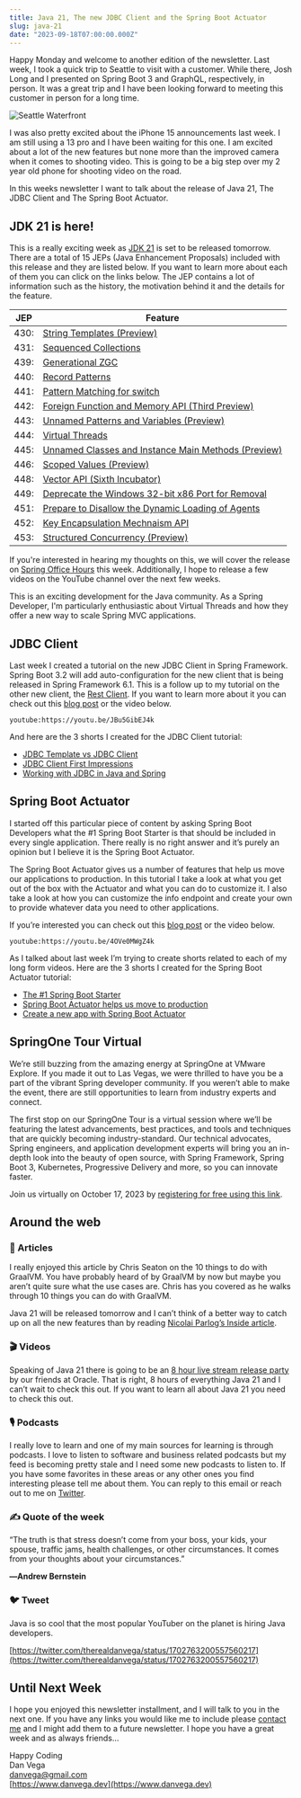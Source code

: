 ```yaml
---
title: Java 21, The new JDBC Client and the Spring Boot Actuator
slug: java-21
date: "2023-09-18T07:00:00.000Z"
---
```


Happy Monday and welcome to another edition of the newsletter. Last week, I took a quick trip to Seattle to visit with a customer. While there, Josh Long and I presented on Spring Boot 3 and GraphQL, respectively, in person. It was a great trip and I have been looking forward to meeting this customer in person for a long time.

![Seattle Waterfront](/images/newsletter/2023/09/18/seattle_waterfront.jpeg)

I was also pretty excited about the iPhone 15 announcements last week. I am still using a 13 pro and I have been waiting for this one. I am excited about a lot of the new features but none more than the improved camera when it comes to shooting video. This is going to be a big step over my 2 year old phone for shooting video on the road.

In this weeks newsletter I want to talk about the release of Java 21, The JDBC Client and The Spring Boot Actuator.

## JDK 21 is here!

This is a really exciting week as [JDK 21](https://openjdk.org/projects/jdk/21/) is set to be released tomorrow. There are a total of 15 JEPs (Java Enhancement Proposals) included with this release and they are listed below. If you want to learn more about each of them you can click on the links below. The JEP contains a lot of information such as the history, the motivation behind it and the details for the feature.

| **JEP** | **Feature** |
| --- | --- |
| 430: | [String Templates (Preview)](https://openjdk.org/jeps/430) |
| 431: | [Sequenced Collections](https://openjdk.org/jeps/431) |
| 439: | [Generational ZGC](https://openjdk.org/jeps/439) |
| 440: | [Record Patterns](https://openjdk.org/jeps/440) |
| 441: | [Pattern Matching for switch](https://openjdk.org/jeps/441) |
| 442: | [Foreign Function and Memory API (Third Preview)](https://openjdk.org/jeps/442) |
| 443: | [Unnamed Patterns and Variables (Preview)](https://openjdk.org/jeps/443) |
| 444: | [Virtual Threads](https://openjdk.org/jeps/444) |
| 445: | [Unnamed Classes and Instance Main Methods (Preview)](https://openjdk.org/jeps/445) |
| 446: | [Scoped Values (Preview)](https://openjdk.org/jeps/446) |
| 448: | [Vector API (Sixth Incubator)](https://openjdk.org/jeps/448) |
| 449: | [Deprecate the Windows 32-bit x86 Port for Removal](https://openjdk.org/jeps/449) |
| 451: | [Prepare to Disallow the Dynamic Loading of Agents](https://openjdk.org/jeps/451) |
| 452: | [Key Encapsulation Mechnaism API](https://openjdk.org/jeps/452) |
| 453: | [Structured Concurrency (Preview)](https://openjdk.org/jeps/453) |


If you're interested in hearing my thoughts on this, we will cover the release on [Spring Office Hours](https://www.youtube.com/watch?v=TAliLDYe20M) this week. Additionally, I hope to release a few videos on the YouTube channel over the next few weeks.

This is an exciting development for the Java community. As a Spring Developer, I'm particularly enthusiastic about Virtual Threads and how they offer a new way to scale Spring MVC applications.

## JDBC Client

Last week I created a tutorial on the new JDBC Client in Spring Framework. Spring Boot 3.2 will add auto-configuration for the new client that is being released in Spring Framework 6.1. This is a follow up to my tutorial on the other new client, the [Rest Client](https://www.danvega.dev/blog/2023/09/08/rest-client-first-look/). If you want to learn more about it you can check out this [blog post](https://www.danvega.dev/blog/2023/09/11/spring-jdbc-client/) or the video below.

`youtube:https://youtu.be/JBu5GibEJ4k`

And here are the 3 shorts I created for the JDBC Client tutorial:

- [JDBC Template vs JDBC Client](https://youtube.com/shorts/Sv0-b5rsw08?feature=share)
- [JDBC Client First Impressions](https://youtube.com/shorts/66O-PSw25fU?feature=share)
- [Working with JDBC in Java and Spring](https://youtube.com/shorts/IYi2hHpO9W8?feature=share)

## Spring Boot Actuator

I started off this particular piece of content by asking Spring Boot Developers what the #1 Spring Boot Starter is that should be included in every single application. There really is no right answer and it’s purely an opinion but I believe it is the Spring Boot Actuator.

The Spring Boot Actuator gives us a number of features that help us move our applications to production. In this tutorial I take a look at what you get out of the box with the Actuator and what you can do to customize it. I also take a look at how you can customize the info endpoint and create your own to provide whatever data you need to other applications.

If you’re interested you can check out this [blog post](https://www.danvega.dev/blog/2023/09/17/spring-boot-actuator/) or the video below.

`youtube:https://youtu.be/4OVe0MWgZ4k`

As I talked about last week I’m trying to create shorts related to each of my long form videos. Here are the 3 shorts I created for the Spring Boot Actuator tutorial:

- [The #1 Spring Boot Starter](https://youtube.com/shorts/1otiGkwk76s?feature=share)
- [Spring Boot Actuator helps us move to production](https://youtube.com/shorts/PLuqBHzciT4?feature=share)
- [Create a new app with Spring Boot Actuator](https://youtube.com/shorts/LCqIQ5YorgI?feature=share)

## SpringOne Tour Virtual

We’re still buzzing from the amazing energy at SpringOne at VMware Explore. If you made it out to Las Vegas, we were thrilled to have you be a part of the vibrant Spring developer community. If you weren’t able to make the event, there are still opportunities to learn from industry experts and connect.

The first stop on our SpringOne Tour is a virtual session where we’ll be featuring the latest advancements, best practices, and tools and techniques that are quickly becoming industry-standard. Our technical advocates, Spring engineers, and application development experts will bring you an in-depth look into the beauty of open source, with Spring Framework, Spring Boot 3, Kubernetes, Progressive Delivery and more, so you can innovate faster.

Join us virtually on October 17, 2023 by [registering for free using this link](https://springonetour.io/).

## Around the web

### 📝 Articles

I really enjoyed this article by Chris Seaton on the 10 things to do with GraalVM. You have probably heard of by GraalVM by now but maybe you aren’t quite sure what the use cases are. Chris has you covered as he walks through 10 things you can do with GraalVM.

Java 21 will be released tomorrow and I can’t think of a better way to catch up on all the new features than by reading [Nicolai Parlog’s Inside article](https://blogs.oracle.com/javamagazine/post/java-inside-21-features).

### 🎬 Videos

Speaking of Java 21 there is going to be an [8 hour live stream release party](https://dev.java/community/java-21-launch/) by our friends at Oracle. That is right, 8 hours of everything Java 21 and I can’t wait to check this out. If you want to learn all about Java 21 you need to check this out.

### 🎙 Podcasts

I really love to learn and one of my main sources for learning is through podcasts. I love to listen to software and business related podcasts but my feed is becoming pretty stale and I need some new podcasts to listen to. If you have some favorites in these areas or any other ones you find interesting please tell me about them. You can reply to this email or reach out to me on [Twitter](https://twitter.com/therealdanvega).

### ✍️ Quote of the week

“The truth is that stress doesn’t come from your boss, your kids, your spouse, traffic jams, health challenges, or other circumstances. It comes from your thoughts about your circumstances.”

**―Andrew Bernstein**

### 🐦 Tweet

Java is so cool that the most popular YouTuber on the planet is hiring Java developers.

[https://twitter.com/therealdanvega/status/1702763200557560217](https://twitter.com/therealdanvega/status/1702763200557560217)

## Until Next Week

I hope you enjoyed this newsletter installment, and I will talk to you in the next one. If you have any links you would like me to include please [contact me](http://twitter.com/therealdanvega) and I might add them to a future newsletter. I hope you have a great week and as always friends...

Happy Coding<br/>
Dan Vega<br/>
danvega@gmail.com<br/>
[https://www.danvega.dev](https://www.danvega.dev)
